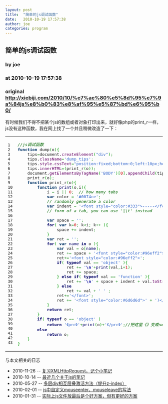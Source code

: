 ```yaml
---
layout: post
title:  "简单的js调试函数"
date:   2010-10-19 17:57:38
author: joe
categories: program
---
```


## 简单的js调试函数
### by joe
### at 2010-10-19 17:57:38
### original <http://xiebiji.com/2010/10/%e7%ae%80%e5%8d%95%e7%9a%84js%e8%b0%83%e8%af%95%e5%87%bd%e6%95%b0/>

<p>有时候我们不得不把某个js的数组或者对象打印出来，就好像php的print_r一样，js没有这种函数，我在网上找了一个并且稍微改造了一下：</p>

<div><table><tr><td><pre>1
2
3
4
5
6
7
8
9
10
11
12
13
14
15
16
17
18
19
20
21
22
23
24
25
26
27
28
29
30
31
32
33
34
35
36
37
38
39
40
41
42
43
</pre></td><td><pre style="font-family:monospace"><span style="color:#006600;font-style:italic">//js调试函数</span>
<span style="color:#003366;font-weight:bold">function</span> dump<span style="color:#009900">(</span>o<span style="color:#009900">)</span><span style="color:#009900">{</span>
	tips<span style="color:#339933">=</span>document.<span style="color:#660066">createElement</span><span style="color:#009900">(</span><span style="color:#3366cc">&quot;div&quot;</span><span style="color:#009900">)</span><span style="color:#339933">;</span>
	tips.<span style="color:#660066">className</span><span style="color:#339933">=</span><span style="color:#3366cc">'dump_tips'</span><span style="color:#339933">;</span>
	tips.<span style="color:#660066">style</span>.<span style="color:#660066">cssText</span><span style="color:#339933">=</span><span style="color:#3366cc">&quot;position:fixed;bottom:0;left:10px;height:400px;width:400px;overflow:auto;background:#000;border:1px solid #333;padding:10px&quot;</span><span style="color:#339933">;</span>
	tips.<span style="color:#660066">innerHTML</span><span style="color:#339933">=</span><span style="color:#009900">(</span>print_r<span style="color:#009900">(</span>o<span style="color:#009900">)</span><span style="color:#009900">)</span><span style="color:#339933">;</span>
	document.<span style="color:#660066">getElementsByTagName</span><span style="color:#009900">(</span><span style="color:#3366cc">'BODY'</span><span style="color:#009900">)</span><span style="color:#009900">[</span><span style="color:#cc0000">0</span><span style="color:#009900">]</span>.<span style="color:#660066">appendChild</span><span style="color:#009900">(</span>tips<span style="color:#009900">)</span><span style="color:#339933">;</span>
	print_r<span style="color:#009900">(</span>o<span style="color:#009900">)</span><span style="color:#339933">;</span>
	<span style="color:#003366;font-weight:bold">function</span> print_r<span style="color:#009900">(</span>o<span style="color:#009900">)</span><span style="color:#009900">{</span>
		<span style="color:#003366;font-weight:bold">function</span> <span style="color:#000066">print</span><span style="color:#009900">(</span>o<span style="color:#339933">,</span>i<span style="color:#009900">)</span><span style="color:#009900">{</span>
			i <span style="color:#339933">=</span> i <span style="color:#339933">||</span> <span style="color:#cc0000">0</span><span style="color:#339933">;</span>  <span style="color:#006600;font-style:italic">// how many tabs</span>
			<span style="color:#003366;font-weight:bold">var</span> color <span style="color:#339933">=</span> <span style="color:#3366cc">'#0074ce'</span><span style="color:#339933">;</span> 
			<span style="color:#006600;font-style:italic">// randomly generate a color</span>
			<span style="color:#003366;font-weight:bold">var</span> indent <span style="color:#339933">=</span> <span style="color:#3366cc">&#39;&lt;font style=&quot;color:#333&quot;&gt;-----&lt;/font&gt;&#39;</span>
			<span style="color:#006600;font-style:italic">// form of a tab, you can use '|\t' instead</span>
 
			<span style="color:#003366;font-weight:bold">var</span> space <span style="color:#339933">=</span> <span style="color:#3366cc">''</span><span style="color:#339933">;</span>
			<span style="color:#000066;font-weight:bold">for</span><span style="color:#009900">(</span> <span style="color:#003366;font-weight:bold">var</span> k<span style="color:#339933">=</span><span style="color:#cc0000">0</span><span style="color:#339933">;</span> k<span style="color:#339933">&lt;</span>i<span style="color:#339933">;</span> k<span style="color:#339933">++</span> <span style="color:#009900">)</span><span style="color:#009900">{</span>
				space <span style="color:#339933">+=</span> indent<span style="color:#339933">;</span>
			<span style="color:#009900">}</span>
			<span style="color:#003366;font-weight:bold">var</span> ret <span style="color:#339933">=</span> <span style="color:#3366cc">''</span><span style="color:#339933">;</span>
			<span style="color:#000066;font-weight:bold">for</span><span style="color:#009900">(</span> <span style="color:#003366;font-weight:bold">var</span> <span style="color:#000066">name</span> <span style="color:#000066;font-weight:bold">in</span> o <span style="color:#009900">)</span><span style="color:#009900">{</span>
				<span style="color:#003366;font-weight:bold">var</span> val <span style="color:#339933">=</span> o<span style="color:#009900">[</span><span style="color:#000066">name</span><span style="color:#009900">]</span><span style="color:#339933">;</span>   
				ret <span style="color:#339933">+=</span> space <span style="color:#339933">+</span> <span style="color:#3366cc">&#39;&lt;font style=&quot;color:#96eff2&quot;&gt;&#39;</span> <span style="color:#339933">+</span> <span style="color:#000066">name</span> <span style="color:#339933">+</span> <span style="color:#3366cc">&#39; &lt;font style=&quot;color:#6d6d6d&quot;&gt;=&gt;&lt;/font&gt; &#39;</span><span style="color:#339933">+</span> <span style="color:#3366cc">&#39;&lt;font style=&quot;color:#666&quot;&gt;&#39;</span> <span style="color:#339933">+</span> <span style="color:#000066;font-weight:bold">typeof</span><span style="color:#009900">(</span>val<span style="color:#009900">)</span> <span style="color:#339933">+</span><span style="color:#3366cc">&#39;&lt;/font&gt;&#39;</span><span style="color:#339933">+</span><span style="color:#3366cc">&#39;&lt;/font&gt;&#39;</span><span style="color:#339933">+</span><span style="color:#3366cc">&#39;&lt;font style=&quot;color:#6d6d6d&quot;&gt;( &lt;/font&gt;&#39;</span><span style="color:#339933">;</span>
				ret<span style="color:#339933">+=</span><span style="color:#3366cc">&#39;&lt;font style=&quot;color:#96eff2&quot;&gt;&#39;</span><span style="color:#339933">;</span>
				<span style="color:#000066;font-weight:bold">if</span><span style="color:#009900">(</span> <span style="color:#000066;font-weight:bold">typeof</span> val <span style="color:#339933">==</span> <span style="color:#3366cc">'object'</span> <span style="color:#009900">)</span><span style="color:#009900">{</span>
					ret <span style="color:#339933">+=</span> <span style="color:#3366cc">'<span style="color:#000099;font-weight:bold">\n</span>'</span><span style="color:#339933">+</span><span style="color:#000066">print</span><span style="color:#009900">(</span>val<span style="color:#339933">,</span>i<span style="color:#339933">+</span><span style="color:#cc0000">1</span><span style="color:#009900">)</span><span style="color:#339933">;</span>
					ret <span style="color:#339933">+=</span> space<span style="color:#339933">;</span>
				<span style="color:#009900">}</span> <span style="color:#000066;font-weight:bold">else</span> <span style="color:#000066;font-weight:bold">if</span><span style="color:#009900">(</span> <span style="color:#000066;font-weight:bold">typeof</span> val <span style="color:#339933">==</span> <span style="color:#3366cc">'function'</span> <span style="color:#009900">)</span><span style="color:#009900">{</span>
					ret <span style="color:#339933">+=</span> <span style="color:#3366cc">'<span style="color:#000099;font-weight:bold">\n</span>'</span> <span style="color:#339933">+</span> space <span style="color:#339933">+</span> indent <span style="color:#339933">+</span> val.<span style="color:#660066">toString</span><span style="color:#009900">(</span><span style="color:#009900">)</span>.<span style="color:#660066">replace</span><span style="color:#009900">(</span><span style="color:#009966;font-style:italic">/\n/g</span><span style="color:#339933">,</span> <span style="color:#3366cc">'<span style="color:#000099;font-weight:bold">\n</span>'</span><span style="color:#339933">+</span>space<span style="color:#339933">+</span>indent<span style="color:#009900">)</span><span style="color:#339933">+</span><span style="color:#3366cc">'<span style="color:#000099;font-weight:bold">\n</span>'</span><span style="color:#339933">+</span>space<span style="color:#339933">;</span>
				<span style="color:#009900">}</span> <span style="color:#000066;font-weight:bold">else</span>
					ret <span style="color:#339933">+=</span> val <span style="color:#339933">+</span> <span style="color:#3366cc">' '</span> <span style="color:#339933">;</span>
				ret<span style="color:#339933">+=</span><span style="color:#3366cc">&#39;&lt;/font&gt;&#39;</span><span style="color:#339933">;</span>
				ret <span style="color:#339933">+=</span> <span style="color:#3366cc">&#39;&lt;font style=&quot;color:#6d6d6d&quot;&gt;&#39;</span> <span style="color:#339933">+</span> <span style="color:#3366cc">&#39;)&lt;/font&gt;<span style="color:#000099;font-weight:bold">\n</span>'</span><span style="color:#339933">;</span>
			<span style="color:#009900">}</span>
			<span style="color:#000066;font-weight:bold">return</span> ret<span style="color:#339933">;</span>
		<span style="color:#009900">}</span>
		<span style="color:#000066;font-weight:bold">if</span><span style="color:#009900">(</span> <span style="color:#000066;font-weight:bold">typeof</span> o <span style="color:#339933">==</span> <span style="color:#3366cc">'object'</span> <span style="color:#009900">)</span>
			<span style="color:#000066;font-weight:bold">return</span> <span style="color:#3366cc">'《pre》'</span><span style="color:#339933">+</span><span style="color:#000066">print</span><span style="color:#009900">(</span>o<span style="color:#009900">)</span><span style="color:#339933">+</span><span style="color:#3366cc">'《/pre》'</span><span style="color:#339933">;</span><span style="color:#006600;font-style:italic">//把这里《》变成&lt;&gt;</span>
		<span style="color:#000066;font-weight:bold">else</span>
			<span style="color:#000066;font-weight:bold">return</span> o<span style="color:#339933">;</span>
	<span style="color:#009900">}</span>
<span style="color:#009900">}</span></pre></td></tr></table></div>

<div>与本文相关的日志</div><ul><li>2010-11-26 -- <a href="http://xiebiji.com/2010/11/%e5%a4%8d%e4%b9%a0xmlhttprequest%ef%bc%8c%e5%87%a0%e4%b8%aa%e5%b0%8f%e7%ac%94%e8%ae%b0/" title="复习XMLHttpRequest，记个小笔记">复习XMLHttpRequest，记个小笔记</a></li><li>2010-10-14 -- <a href="http://xiebiji.com/2010/10/note_js/" title="最近几个关于js的笔记">最近几个关于js的笔记</a></li><li>2010-05-27 -- <a href="http://xiebiji.com/2010/05/active_div/" title="多层div相互层叠激活方法（提升z-index）">多层div相互层叠激活方法（提升z-index）</a></li><li>2010-02-01 -- <a href="http://xiebiji.com/2010/02/js_mouseenter_mouseleave/" title="js中自定义mouseenter、mouseleave的写法">js中自定义mouseenter、mouseleave的写法</a></li><li>2010-01-31 -- <a href="http://xiebiji.com/2010/01/js_load/" title="实际上js文件放最后是个好方案，但有更好的方案">实际上js文件放最后是个好方案，但有更好的方案</a></li></ul>